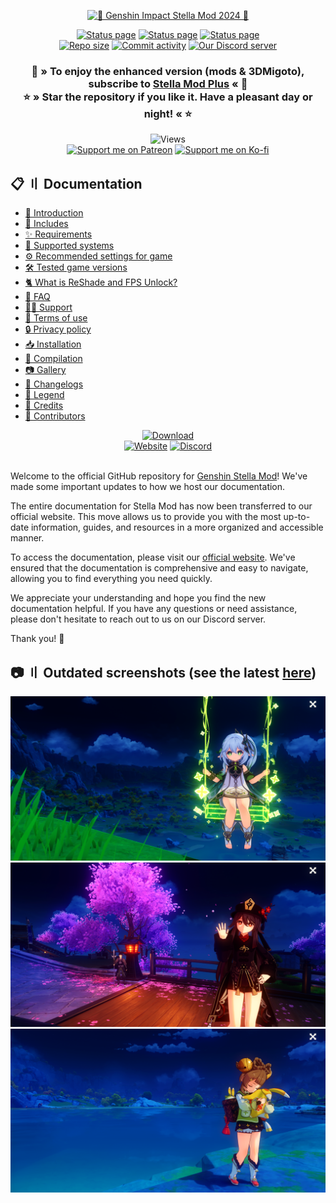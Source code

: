 <div align="center">
    <p>
        <a href="https://sefinek.net/images/stella/banner/meta2-alpha.png" title="See preview">
            <img src="https://sefinek.net/images/stella/banner/meta2-alpha-min.png" id="header-pic" alt="🌟 Genshin Impact Stella Mod 2024 🌟">
        </a>
    </p>
    <a href="https://sefinek.net" title="sefinek.net status"><img src="https://img.shields.io/website?down_message=Offline&label=Website&up_message=Online&url=https%3A%2F%2Fsefinek.net" alt="Status page"></a>
    <a href="https://api.sefinek.net" title="api.sefinek.net status"><img src="https://img.shields.io/website?down_message=Offline&label=API&up_message=Online&url=https%3A%2F%2Fapi.sefinek.net" alt="Status page"></a>
    <a href="https://cdn.sefinek.net" title="cdn.sefinek.net status"><img src="https://img.shields.io/website?down_message=Offline&label=CDN&up_message=Online&url=https%3A%2F%2Fcdn.sefinek.net" alt="Status page"></a>
    <br>
    <a href="https://github.com/sefinek24/Genshin-Impact-ReShade" title="Repository size"><img src="https://img.shields.io/github/repo-size/sefinek24/Genshin-Impact-ReShade?label=Repo%20size" alt="Repo size"></a>
    <a href="https://github.com/sefinek24/Genshin-Impact-ReShade/commits/main" title="Commit activity"><img src="https://img.shields.io/github/commit-activity/w/sefinek24/Genshin-Impact-ReShade?label=Commit%20activity" alt="Commit activity"></a>
    <a href="https://discord.com/invite/SVcbaRc7gH" title="Official Discord server"><img src="https://img.shields.io/discord/1044713077125435492?label=Discord%20server" alt="Our Discord server"></a>
    <h3>
        🌠 » To enjoy the enhanced version (mods & 3DMigoto), subscribe to <a href="https://sefinek.net/genshin-impact-reshade/subscription" title="Subscription: Unlock more benefits - Genshin Stella Mod">Stella Mod Plus</a> « 🌠<br>
        ⭐ » Star the repository if you like it. Have a pleasant day or night! « ⭐
    </h3>
    <img src="https://api.sefinek.net/api/v2/moecounter/@Genshin-Stella-Mod-Repo?theme=rule34" alt="Views" title="README.md views - starts from Jun 15, 2023, 12:26 PM GMT+2">
    <br>
    <a href="https://patreon.com/sefinek" title="Patreon"><img src="https://img.shields.io/endpoint.svg?url=https%3A%2F%2Fshieldsio-patreon.vercel.app%2Fapi%3Fusername%3Dsefinek%26type%3Dpledges&style=for-the-badge" id="patreon" height="32" alt="Support me on Patreon"></a>
    <a href="https://ko-fi.com/sefinek" title="Ko-fi"><img src="https://storage.ko-fi.com/cdn/brandasset/kofi_button_blue.png" id="kofi" height="32" alt="Support me on Ko-fi"></a>
</div>


## 📋 〢 Documentation
- [👋 Introduction](https://sefinek.net/genshin-impact-reshade/docs?page=introduction)
- [📂 Includes](https://sefinek.net/genshin-impact-reshade/docs?page=requirements#includes)
- [✨ Requirements](https://sefinek.net/genshin-impact-reshade/docs?page=requirements#requirements)
- [🔧 Supported systems](https://sefinek.net/genshin-impact-reshade/docs?page=requirements#supported-os)
- [⚙️ Recommended settings for game](https://sefinek.net/genshin-impact-reshade/docs?page=requirements#recommended-settings-for-game)
- [🛠️ Tested game versions](https://sefinek.net/genshin-impact-reshade/docs?page=requirements#tested-game-versions)
- [🐈 What is ReShade and FPS Unlock?](https://sefinek.net/genshin-impact-reshade/docs?page=what-is)
- [🤔 FAQ](https://sefinek.net/genshin-impact-reshade/docs?page=faq)
- [🐕‍🦺 Support](https://sefinek.net/genshin-impact-reshade/docs?page=support)
- [🚨 Terms of use](https://sefinek.net/genshin-impact-reshade/docs?page=terms-of-use)
- [🔒 Privacy policy](https://sefinek.net/genshin-impact-reshade/docs?page=privacy-policy)
- [📥 Installation](https://sefinek.net/genshin-impact-reshade/docs?page=installation)
- [🔧 Compilation](https://sefinek.net/genshin-impact-reshade/docs?page=compilation)
- [📷 Gallery](https://sefinek.net/genshin-impact-reshade/gallery?page=1)
- [📃 Changelogs](https://sefinek.net/genshin-impact-reshade/docs?page=changelog_v8)
- [🧀 Legend](https://sefinek.net/genshin-impact-reshade/docs?page=introduction#emoji-legend)
- [🧶 Credits](https://sefinek.net/genshin-impact-reshade/docs?page=credits)
- [💙 Contributors](https://sefinek.net/genshin-impact-reshade/docs?page=contributors)

<div align="center">
    <a href="https://sefinek.net/genshin-impact-reshade/download?referrer=stella_readme&time=undefined" title="Download stable release"><img src="https://sefinek.net/images/stella/mafumafu/download.png" alt="Download" height="144px"></a>
    <br>
    <a href="https://genshin.sefinek.net" title="Official website"><img src="https://sefinek.net/images/stella/mafumafu/website.png" alt="Website" height="138px"></a>
    <a href="https://discord.com/invite/SVcbaRc7gH" title="Our Discord server"><img src="https://sefinek.net/images/stella/mafumafu/discord.png" alt="Discord" height="138px"></a>
</div>
<br>

Welcome to the official GitHub repository for [Genshin Stella Mod](https://genshin.sefinek.net)! We've made some important updates to how we host our documentation.

The entire documentation for Stella Mod has now been transferred to our official website.
This move allows us to provide you with the most up-to-date information, guides, and resources in a more organized and accessible manner.

To access the documentation, please visit our [official website](https://sefinek.net/genshin-impact-reshade/docs).
We've ensured that the documentation is comprehensive and easy to navigate, allowing you to find everything you need quickly.

We appreciate your understanding and hope you find the new documentation helpful.
If you have any questions or need assistance, please don't hesitate to reach out to us on our Discord server.

Thank you! 🌟

## 📷 〢 Outdated screenshots (see the latest [here](https://sefinek.net/genshin-impact-reshade/gallery?page=1))
<div id="images">
    <a href="https://raw.githubusercontent.com/sefinek24/Genshin-Impact-ReShade/main/Stella.LauncherOld/data/images/backgrounds/main/nahida/1.png?referrer=stella_readme" title="See preview [1.png]">
        <img src="Stella.Launcher/data/images/backgrounds/main/nahida/1.png" alt="Screenshot number 1">
    </a>
    <a href="https://raw.githubusercontent.com/sefinek24/Genshin-Impact-ReShade/main/Stella.LauncherOld/data/images/backgrounds/main/hutao/4.png?referrer=stella_readme" title="See preview [4.png]">
        <img src="Stella.Launcher/data/images/backgrounds/main/hutao/4.png" alt="Screenshot number 2">
    </a>
    <a href="https://raw.githubusercontent.com/sefinek24/Genshin-Impact-ReShade/main/Stella.LauncherOld/data/images/backgrounds/main/yaoyao/2.png?referrer=stella_readme" title="See preview [2.png]">
        <img src="Stella.Launcher/data/images/backgrounds/main/yaoyao/2.png" alt="Screenshot number 3">
    </a>
</div>
